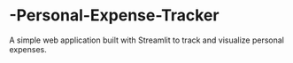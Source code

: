# -Personal-Expense-Tracker
A simple web application built with Streamlit to track and visualize personal expenses.
